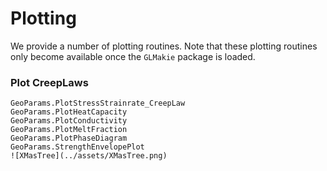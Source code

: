 # Plotting

We provide a number of plotting routines. Note that these plotting routines only become available once the `GLMakie` package is loaded.
### Plot CreepLaws 

```@docs
GeoParams.PlotStressStrainrate_CreepLaw
GeoParams.PlotHeatCapacity
GeoParams.PlotConductivity
GeoParams.PlotMeltFraction
GeoParams.PlotPhaseDiagram
GeoParams.StrengthEnvelopePlot
![XMasTree](../assets/XMasTree.png)
```

